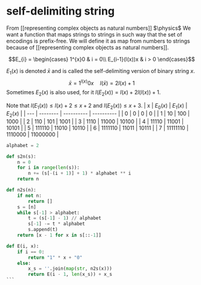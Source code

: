 # self-delimiting string
From [[representing complex objects as natural numbers]]
$\physics$
We want a function that maps strings to strings in such way that the set of encodings is prefix-free. We will define it as map from numbers to strings because of [[representing complex objects as natural numbers]].

$$E_{i} = \begin{cases}
1^{x}0 & i  = 0\\
E_{i-1}(l(x))x & i > 0
\end{cases}$$

$E_1(x)$ is denoted $\bar x$ and is called the self-delimiting version of binary string $x$. 
$$\bar x = 1^{l(x)}0x \quad l(\bar x) = 2l(x) + 1$$
Sometimes $E_{2}(x)$ is also used, for it $l(E_{2}(x)) = l(x) + 2l(l(x)) + 1$.

Note that $l(E_{1}(x)) \leq l(x) + 2 \leq x + 2$ and $l(E_{2}(x)) \leq x + 3$.
| x   | $E_0(x)$ | $E_{1}(x)$ | $E_{2}(x)$ |
| --- | -------- | ---------- | ---------- |
| 0   | 0        | 0          | 0          |
| 1   | 10       | 100        | 1000       |
| 2   | 110      | 101        | 1001       |
| 3   | 1110     | 11000      | 10100      |
| 4   | 11110    | 11001      | 10101      |
| 5   | 111110   | 11010      | 10110           |
| 6   | 1111110  | 11011      |  10111          |
| 7   | 11111110 | 1110000    |  11000000          |

````python
alphabet = 2

def s2n(s):
    n = 0
    for i in range(len(s)):
        n += (s[-(i + 1)] + 1) * alphabet ** i
    return n

def n2s(n):
    if not n:
        return []
    s = [n]
    while s[-1] > alphabet:
        t = (s[-1] - 1) // alphabet
        s[-1] -= t * alphabet
        s.append(t)
    return [x - 1 for x in s[::-1]]

def E(i, x):
    if i == 0:
        return "1" * x + "0"
    else:
        x_s = ''.join(map(str, n2s(x)))
        return E(i - 1, len(x_s)) + x_s
```